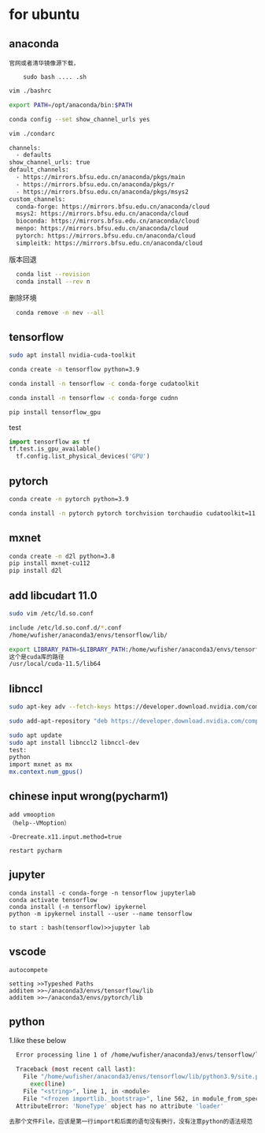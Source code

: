 # for ubuntu

## anaconda
    官网或者清华镜像源下载，
```linux
    sudo bash .... .sh
```
``` bash
vim ./bashrc

export PATH=/opt/anaconda/bin:$PATH
```
```bash
conda config --set show_channel_urls yes
```

```bash
vim ./condarc

channels:
  - defaults
show_channel_urls: true
default_channels:
  - https://mirrors.bfsu.edu.cn/anaconda/pkgs/main
  - https://mirrors.bfsu.edu.cn/anaconda/pkgs/r
  - https://mirrors.bfsu.edu.cn/anaconda/pkgs/msys2
custom_channels:
  conda-forge: https://mirrors.bfsu.edu.cn/anaconda/cloud
  msys2: https://mirrors.bfsu.edu.cn/anaconda/cloud
  bioconda: https://mirrors.bfsu.edu.cn/anaconda/cloud
  menpo: https://mirrors.bfsu.edu.cn/anaconda/cloud
  pytorch: https://mirrors.bfsu.edu.cn/anaconda/cloud
  simpleitk: https://mirrors.bfsu.edu.cn/anaconda/cloud
```
  版本回退
```bash
  conda list --revision
  conda install --rev n
```
  删除环境
```bash
  conda remove -n nev --all

```



## tensorflow
``` bash
sudo apt install nvidia-cuda-toolkit

conda create -n tensorflow python=3.9

conda install -n tensorflow -c conda-forge cudatoolkit

conda install -n tensorflow -c conda-forge cudnn

pip install tensorflow_gpu


```
  test
```python
import tensorflow as tf
tf.test.is_gpu_available()
  tf.config.list_physical_devices('GPU')
```

## pytorch
``` bash
conda create -n pytorch python=3.9

conda install -n pytorch pytorch torchvision torchaudio cudatoolkit=11.3 -c pytorch
```

## mxnet
```bash
conda create -n d2l python=3.8
pip install mxnet-cu112
pip install d2l

```

## add libcudart 11.0 
``` bash
sudo vim /etc/ld.so.conf

include /etc/ld.so.conf.d/*.conf
/home/wufisher/anaconda3/envs/tensorflow/lib/

export LIBRARY_PATH=$LIBRARY_PATH:/home/wufisher/anaconda3/envs/tensorflow/lib/ 
这个是cuda库的路径
/usr/local/cuda-11.5/lib64
```
## libnccl
```bash
sudo apt-key adv --fetch-keys https://developer.download.nvidia.com/compute/cuda/repos/ubuntu2004/x86_64/7fa2af80.pub

sudo add-apt-repository "deb https://developer.download.nvidia.com/compute/cuda/repos/ubuntu2004/x86_64/ /"

sudo apt update
sudo apt install libnccl2 libnccl-dev
test:
python
import mxnet as mx
mx.context.num_gpus()
```



## chinese input wrong(pycharm1)
    add vmooption
    （help--VMoption）
```commandline
-Drecreate.x11.input.method=true
```
    restart pycharm
## jupyter
```
conda install -c conda-forge -n tensorflow jupyterlab
conda activate tensorflow 
conda install (-n tensorflow) ipykernel
python -m ipykernel install --user --name tensorflow

to start : bash(tensorflow)>>jupyter lab
```

## vscode 
    autocompete
  ```
  setting >>Typeshed Paths
  additem >>~/anaconda3/envs/tensorflow/lib
  additem >>~/anaconda3/envs/pytorch/lib

  ```
## python
  1.like these below
```bash
  Error processing line 1 of /home/wufisher/anaconda3/envs/tensorflow/lib/python3.9/site-packages/google_auth-2.3.3-py3.10-nspkg.pth:

  Traceback (most recent call last):
    File "/home/wufisher/anaconda3/envs/tensorflow/lib/python3.9/site.py", line 169, in addpackage
      exec(line)
    File "<string>", line 1, in <module>
    File "<frozen importlib._bootstrap>", line 562, in module_from_spec
  AttributeError: 'NoneType' object has no attribute 'loader'

```
    去那个文件File，应该是第一行import和后面的语句没有换行，没有注意python的语法规范